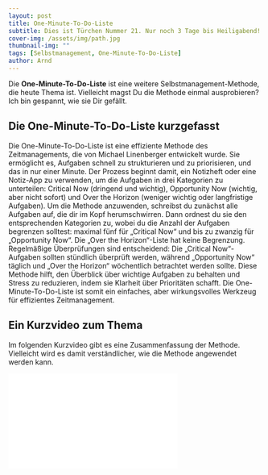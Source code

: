 ```yaml
---
layout: post
title: One-Minute-To-Do-Liste
subtitle: Dies ist Türchen Nummer 21. Nur noch 3 Tage bis Heiligabend!
cover-img: /assets/img/path.jpg
thumbnail-img: ""
tags: [Selbstmanagement, One-Minute-To-Do-Liste]
author: Arnd
---
```


Die **One-Minute-To-Do-Liste** ist eine weitere Selbstmanagement-Methode, die heute Thema ist. Vielleicht magst Du die Methode einmal ausprobieren? Ich bin gespannt, wie sie Dir gefällt.

## Die One-Minute-To-Do-Liste kurzgefasst

Die One-Minute-To-Do-Liste ist eine effiziente Methode des Zeitmanagements, die von Michael Linenberger entwickelt wurde. Sie ermöglicht es, Aufgaben schnell zu strukturieren und zu priorisieren, und das in nur einer Minute. Der Prozess beginnt damit, ein Notizheft oder eine Notiz-App zu verwenden, um die Aufgaben in drei Kategorien zu unterteilen: Critical Now (dringend und wichtig), Opportunity Now (wichtig, aber nicht sofort) und Over the Horizon (weniger wichtig oder langfristige Aufgaben). Um die Methode anzuwenden, schreibst du zunächst alle Aufgaben auf, die dir im Kopf herumschwirren. Dann ordnest du sie den entsprechenden Kategorien zu, wobei du die Anzahl der Aufgaben begrenzen solltest: maximal fünf für „Critical Now“ und bis zu zwanzig für „Opportunity Now“. Die „Over the Horizon“-Liste hat keine Begrenzung. Regelmäßige Überprüfungen sind entscheidend: Die „Critical Now“-Aufgaben sollten stündlich überprüft werden, während „Opportunity Now“ täglich und „Over the Horizon“ wöchentlich betrachtet werden sollte. Diese Methode hilft, den Überblick über wichtige Aufgaben zu behalten und Stress zu reduzieren, indem sie Klarheit über Prioritäten schafft. Die One-Minute-To-Do-Liste ist somit ein einfaches, aber wirkungsvolles Werkzeug für effizientes Zeitmanagement.

## Ein Kurzvideo zum Thema

Im folgenden Kurzvideo gibt es eine Zusammenfassung der Methode. Vielleicht wird es damit verständlicher, wie die Methode angewendet werden kann.

<iframe width="336" height="189" src="<iframe width="560" height="315" src="https://www.youtube.com/embed/ikCOmABqEPQ?si=jlrZV6WSuft7E-Ge" title="YouTube video player" frameborder="0" allow="accelerometer; autoplay; clipboard-write; encrypted-media; gyroscope; picture-in-picture; web-share" referrerpolicy="strict-origin-when-cross-origin" allowfullscreen></iframe>